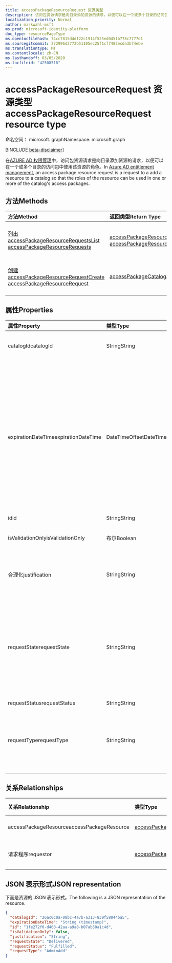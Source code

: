 ```yaml
---
title: accessPackageResourceRequest 资源类型
description: 访问包资源请求是向目录添加资源的请求，以便可以在一个或多个目录的访问包中使用该资源的角色。
localization_priority: Normal
author: markwahl-msft
ms.prod: microsoft-identity-platform
doc_type: resourcePageType
ms.openlocfilehash: 74cc7815d4df22c1914f525ed0451b778c7777d1
ms.sourcegitcommit: 272996d2772b51105ec25f1cf7482ecda3b74ebe
ms.translationtype: MT
ms.contentlocale: zh-CN
ms.lasthandoff: 03/05/2020
ms.locfileid: "42508518"
---
```

# <a name="accesspackageresourcerequest-resource-type"></a><span data-ttu-id="3a0d1-103">accessPackageResourceRequest 资源类型</span><span class="sxs-lookup"><span data-stu-id="3a0d1-103">accessPackageResourceRequest resource type</span></span>

<span data-ttu-id="3a0d1-104">命名空间： microsoft. graph</span><span class="sxs-lookup"><span data-stu-id="3a0d1-104">Namespace: microsoft.graph</span></span>

[!INCLUDE [beta-disclaimer](../../includes/beta-disclaimer.md)]

<span data-ttu-id="3a0d1-105">在[AZURE AD 权限管理](entitlementmanagement-root.md)中，访问包资源请求是向目录添加资源的请求，以便可以在一个或多个目录的访问包中使用该资源的角色。</span><span class="sxs-lookup"><span data-stu-id="3a0d1-105">In [Azure AD entitlement management](entitlementmanagement-root.md), an access package resource request is a request to a add a resource to a catalog so that the roles of the resource can be used in one or more of the catalog's access packages.</span></span>

## <a name="methods"></a><span data-ttu-id="3a0d1-106">方法</span><span class="sxs-lookup"><span data-stu-id="3a0d1-106">Methods</span></span>

| <span data-ttu-id="3a0d1-107">方法</span><span class="sxs-lookup"><span data-stu-id="3a0d1-107">Method</span></span>       | <span data-ttu-id="3a0d1-108">返回类型</span><span class="sxs-lookup"><span data-stu-id="3a0d1-108">Return Type</span></span> | <span data-ttu-id="3a0d1-109">说明</span><span class="sxs-lookup"><span data-stu-id="3a0d1-109">Description</span></span> |
|:-------------|:------------|:------------|
| [<span data-ttu-id="3a0d1-110">列出 accessPackageResourceRequests</span><span class="sxs-lookup"><span data-stu-id="3a0d1-110">List accessPackageResourceRequests</span></span>](../api/accesspackageresourcerequest-list.md) | <span data-ttu-id="3a0d1-111">[accessPackageResourceRequest](accesspackageresourcerequest.md)集合</span><span class="sxs-lookup"><span data-stu-id="3a0d1-111">[accessPackageResourceRequest](accesspackageresourcerequest.md) collection</span></span> | <span data-ttu-id="3a0d1-112">检索**accessPackageResourceRequest**对象的列表。</span><span class="sxs-lookup"><span data-stu-id="3a0d1-112">Retrieve a list of **accessPackageResourceRequest** objects.</span></span> |
| [<span data-ttu-id="3a0d1-113">创建 accessPackageResourceRequest</span><span class="sxs-lookup"><span data-stu-id="3a0d1-113">Create accessPackageResourceRequest</span></span>](../api/accesspackageresourcerequest-post.md) | [<span data-ttu-id="3a0d1-114">accessPackageCatalog</span><span class="sxs-lookup"><span data-stu-id="3a0d1-114">accessPackageCatalog</span></span>](accesspackageresourcerequest.md) | <span data-ttu-id="3a0d1-115">创建新的**accessPackageResourceRequest**对象。</span><span class="sxs-lookup"><span data-stu-id="3a0d1-115">Create a new **accessPackageResourceRequest** object.</span></span> |

## <a name="properties"></a><span data-ttu-id="3a0d1-116">属性</span><span class="sxs-lookup"><span data-stu-id="3a0d1-116">Properties</span></span>

| <span data-ttu-id="3a0d1-117">属性</span><span class="sxs-lookup"><span data-stu-id="3a0d1-117">Property</span></span>     | <span data-ttu-id="3a0d1-118">类型</span><span class="sxs-lookup"><span data-stu-id="3a0d1-118">Type</span></span>        | <span data-ttu-id="3a0d1-119">说明</span><span class="sxs-lookup"><span data-stu-id="3a0d1-119">Description</span></span> |
|:-------------|:------------|:------------|
|<span data-ttu-id="3a0d1-120">catalogId</span><span class="sxs-lookup"><span data-stu-id="3a0d1-120">catalogId</span></span>|<span data-ttu-id="3a0d1-121">String</span><span class="sxs-lookup"><span data-stu-id="3a0d1-121">String</span></span>|<span data-ttu-id="3a0d1-122">访问包目录的唯一 ID。</span><span class="sxs-lookup"><span data-stu-id="3a0d1-122">The unique ID of the access package catalog.</span></span>|
|<span data-ttu-id="3a0d1-123">expirationDateTime</span><span class="sxs-lookup"><span data-stu-id="3a0d1-123">expirationDateTime</span></span>|<span data-ttu-id="3a0d1-124">DateTimeOffset</span><span class="sxs-lookup"><span data-stu-id="3a0d1-124">DateTimeOffset</span></span>|<span data-ttu-id="3a0d1-p101">时间戳类型表示使用 ISO 8601 格式的日期和时间信息，并且始终处于 UTC 时间。例如，2014 年 1 月 1 日午夜 UTC 如下所示：`'2014-01-01T00:00:00Z'`</span><span class="sxs-lookup"><span data-stu-id="3a0d1-p101">The Timestamp type represents date and time information using ISO 8601 format and is always in UTC time. For example, midnight UTC on Jan 1, 2014 would look like this: `'2014-01-01T00:00:00Z'`</span></span>|
|<span data-ttu-id="3a0d1-127">id</span><span class="sxs-lookup"><span data-stu-id="3a0d1-127">id</span></span>|<span data-ttu-id="3a0d1-128">String</span><span class="sxs-lookup"><span data-stu-id="3a0d1-128">String</span></span>| <span data-ttu-id="3a0d1-129">只读。</span><span class="sxs-lookup"><span data-stu-id="3a0d1-129">Read-only.</span></span>|
|<span data-ttu-id="3a0d1-130">isValidationOnly</span><span class="sxs-lookup"><span data-stu-id="3a0d1-130">isValidationOnly</span></span>|<span data-ttu-id="3a0d1-131">布尔</span><span class="sxs-lookup"><span data-stu-id="3a0d1-131">Boolean</span></span>|<span data-ttu-id="3a0d1-132">如果设置，则不添加资源。</span><span class="sxs-lookup"><span data-stu-id="3a0d1-132">If set, does not add the resource.</span></span>|
|<span data-ttu-id="3a0d1-133">合理化</span><span class="sxs-lookup"><span data-stu-id="3a0d1-133">justification</span></span>|<span data-ttu-id="3a0d1-134">String</span><span class="sxs-lookup"><span data-stu-id="3a0d1-134">String</span></span>|<span data-ttu-id="3a0d1-135">请求者的添加资源的理由。</span><span class="sxs-lookup"><span data-stu-id="3a0d1-135">The requestor's justification for adding the resource.</span></span>|
|<span data-ttu-id="3a0d1-136">requestState</span><span class="sxs-lookup"><span data-stu-id="3a0d1-136">requestState</span></span>|<span data-ttu-id="3a0d1-137">String</span><span class="sxs-lookup"><span data-stu-id="3a0d1-137">String</span></span>| <span data-ttu-id="3a0d1-138">服务是否能够将资源添加到目录的结果。</span><span class="sxs-lookup"><span data-stu-id="3a0d1-138">The outcome of whether the service was able to add the resource to the catalog.</span></span>  <span data-ttu-id="3a0d1-139">值为`Delivered`是否添加了资源。</span><span class="sxs-lookup"><span data-stu-id="3a0d1-139">The value is `Delivered` if the resource was added.</span></span> <span data-ttu-id="3a0d1-140">只读。</span><span class="sxs-lookup"><span data-stu-id="3a0d1-140">Read-Only.</span></span>|
|<span data-ttu-id="3a0d1-141">requestStatus</span><span class="sxs-lookup"><span data-stu-id="3a0d1-141">requestStatus</span></span>|<span data-ttu-id="3a0d1-142">String</span><span class="sxs-lookup"><span data-stu-id="3a0d1-142">String</span></span>|<span data-ttu-id="3a0d1-143">只读。</span><span class="sxs-lookup"><span data-stu-id="3a0d1-143">Read-only.</span></span>|
|<span data-ttu-id="3a0d1-144">requestType</span><span class="sxs-lookup"><span data-stu-id="3a0d1-144">requestType</span></span>|<span data-ttu-id="3a0d1-145">String</span><span class="sxs-lookup"><span data-stu-id="3a0d1-145">String</span></span>|<span data-ttu-id="3a0d1-146">如果`AdminAdd`呼叫者是管理员或资源所有者，请使用添加资源。</span><span class="sxs-lookup"><span data-stu-id="3a0d1-146">Use `AdminAdd` to add a resource, if the caller is an administrator or resource owner.</span></span> |

## <a name="relationships"></a><span data-ttu-id="3a0d1-147">关系</span><span class="sxs-lookup"><span data-stu-id="3a0d1-147">Relationships</span></span>

| <span data-ttu-id="3a0d1-148">关系</span><span class="sxs-lookup"><span data-stu-id="3a0d1-148">Relationship</span></span> | <span data-ttu-id="3a0d1-149">类型</span><span class="sxs-lookup"><span data-stu-id="3a0d1-149">Type</span></span>        | <span data-ttu-id="3a0d1-150">说明</span><span class="sxs-lookup"><span data-stu-id="3a0d1-150">Description</span></span> |
|:-------------|:------------|:------------|
|<span data-ttu-id="3a0d1-151">accessPackageResource</span><span class="sxs-lookup"><span data-stu-id="3a0d1-151">accessPackageResource</span></span>|[<span data-ttu-id="3a0d1-152">accessPackageResource</span><span class="sxs-lookup"><span data-stu-id="3a0d1-152">accessPackageResource</span></span>](accesspackageresource.md)| <span data-ttu-id="3a0d1-153">可为 NULL。</span><span class="sxs-lookup"><span data-stu-id="3a0d1-153">Nullable.</span></span>|
|<span data-ttu-id="3a0d1-154">请求程序</span><span class="sxs-lookup"><span data-stu-id="3a0d1-154">requestor</span></span>|[<span data-ttu-id="3a0d1-155">accessPackageSubject</span><span class="sxs-lookup"><span data-stu-id="3a0d1-155">accessPackageSubject</span></span>](accesspackagesubject.md)| <span data-ttu-id="3a0d1-p103">只读。可为空。</span><span class="sxs-lookup"><span data-stu-id="3a0d1-p103">Read-only. Nullable.</span></span>|

## <a name="json-representation"></a><span data-ttu-id="3a0d1-158">JSON 表示形式</span><span class="sxs-lookup"><span data-stu-id="3a0d1-158">JSON representation</span></span>

<span data-ttu-id="3a0d1-159">下面是资源的 JSON 表示形式。</span><span class="sxs-lookup"><span data-stu-id="3a0d1-159">The following is a JSON representation of the resource.</span></span>

<!-- {
  "blockType": "resource",
  "optionalProperties": [

  ],
  "@odata.type": "microsoft.graph.accessPackageResourceRequest",
  "baseType": "",
  "keyProperty": "id"
}-->

```json
{
  "catalogId": "26ac0c0a-08bc-4a7b-a313-839f58044ba5",
  "expirationDateTime": "String (timestamp)",
  "id": "1fe272f0-d463-42aa-a9a8-b07ab50a1c4d",
  "isValidationOnly": false,
  "justification": "String",
  "requestState": "Delivered",
  "requestStatus": "Fulfilled",
  "requestType": "AdminAdd"
}
```

<!-- uuid: 16cd6b66-4b1a-43a1-adaf-3a886856ed98
2019-02-04 14:57:30 UTC -->
<!-- {
  "type": "#page.annotation",
  "description": "accessPackageResourceRequest resource",
  "keywords": "",
  "section": "documentation",
  "tocPath": ""
}-->
